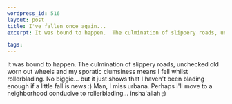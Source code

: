 ```yaml
--- 
wordpress_id: 516
layout: post
title: I've fallen once again...
excerpt: It was bound to happen.  The culmination of slippery roads, unchecked old worn out wheels and my sporatic clumsiness means I fell whilst rollerblading.  No biggie... but it just shows that I haven't been blading enough if a little fall is news :)  Man, I miss urbana.  Perhaps I'll move to a neighborhood conducive to rollerblading... insha'allah ;)

tags: 
---
```


It was bound to happen.  The culmination of slippery roads, unchecked old worn out wheels and my sporatic clumsiness means I fell whilst rollerblading.  No biggie... but it just shows that I haven't been blading enough if a little fall is news :)  Man, I miss urbana.  Perhaps I'll move to a neighborhood conducive to rollerblading... insha'allah ;)
